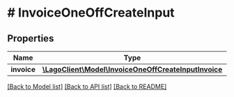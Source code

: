 # # InvoiceOneOffCreateInput

## Properties

Name | Type | Description | Notes
------------ | ------------- | ------------- | -------------
**invoice** | [**\LagoClient\Model\InvoiceOneOffCreateInputInvoice**](InvoiceOneOffCreateInputInvoice.md) |  |

[[Back to Model list]](../../README.md#models) [[Back to API list]](../../README.md#endpoints) [[Back to README]](../../README.md)
